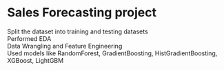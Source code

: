 # Sales Forecasting project
Split the dataset into training and testing datasets
<br>
Performed EDA
<br>
Data Wrangling and Feature Engineering
<br>
Used models like RandomForest, GradientBoosting, HistGradientBoosting, XGBoost, LightGBM
